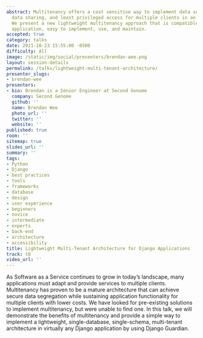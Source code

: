 ```yaml
---
abstract: Multitenancy offers a cost sensitive way to implement data segregation,
  data sharing, and least privileged access for multiple clients in an application.
  We present a new lightweight multitenancy approach that is compatible with any Django
  application, easy to implement, use, and maintain.
accepted: true
category: talks
date: 2021-10-23 15:55:00 -0500
difficulty: All
image: /static/img/social/presenters/brendan-wee.png
layout: session-details
permalink: /talks/lightweight-multi-tenant-architecture/
presenter_slugs:
- brendan-wee
presenters:
- bio: Brendan is a Senior Engineer at Second Genome
  company: Second Genome
  github: ''
  name: Brendan Wee
  photo_url: ''
  twitter: ''
  website: ''
published: true
room: ''
sitemap: true
slides_url: ''
summary: ''
tags:
- Python
- Django
- best practices
- tools
- frameworks
- database
- design
- user experience
- beginners
- novice
- intermediate
- experts
- back-end
- architecture
- accessibility
title: Lightweight Multi-Tenant Architecture for Django Applications
track: t0
video_url: ''
---
```


As Software as a Service continues to grow in today’s landscape, many applications must adapt and provide services to multiple clients. Multitenancy has proven to be a mature architecture that can achieve secure data segregation while sustaining application functionality for multiple clients with lower costs. We have looked for pre-existing solutions to implement multitenancy, but were unable to find one. In this talk, we will demonstrate the benefits of multitenancy and provide a simple way to implement a lightweight, single-database, single-schema, multi-tenant architecture in virtually any Django application by using Django Guardian.
